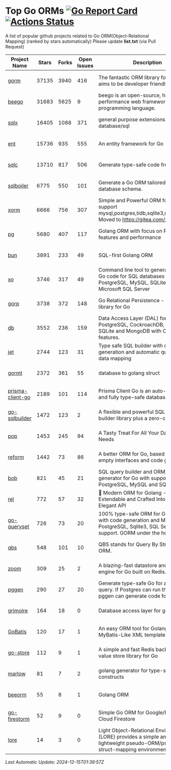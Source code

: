 # Top Go ORMs [![Go Report Card](https://goreportcard.com/badge/github.com/d-tsuji/awesome-go-orms)](https://goreportcard.com/report/github.com/d-tsuji/awesome-go-orms) [![Actions Status](https://github.com/d-tsuji/awesome-go-orms/workflows/CI/badge.svg)](https://github.com/d-tsuji/awesome-go-orms/actions)
A list of popular github projects related to Go ORM(Object-Relational Mapping) (ranked by stars automatically)
Please update **list.txt** (via Pull Request)

| Project Name | Stars | Forks | Open Issues | Description | Last Update |
| ------------ | ----- | ----- | ----------- | ----------- | ----------- |
| [gorm](https://github.com/go-gorm/gorm) | 37135 | 3940 | 416 | The fantastic ORM library for Golang, aims to be developer friendly | 2024-12-14 23:14:20 |
| [beego](https://github.com/beego/beego) | 31683 | 5625 | 9 | beego is an open-source, high-performance web framework for the Go programming language. | 2024-12-15 01:03:56 |
| [sqlx](https://github.com/jmoiron/sqlx) | 16405 | 1088 | 371 | general purpose extensions to golang's database/sql | 2024-12-14 19:26:43 |
| [ent](https://github.com/ent/ent) | 15736 | 935 | 555 | An entity framework for Go | 2024-12-14 16:46:41 |
| [sqlc](https://github.com/sqlc-dev/sqlc) | 13710 | 817 | 506 | Generate type-safe code from SQL | 2024-12-14 19:20:00 |
| [sqlboiler](https://github.com/volatiletech/sqlboiler) | 6775 | 550 | 101 | Generate a Go ORM tailored to your database schema. | 2024-12-14 16:33:43 |
| [xorm](https://github.com/go-xorm/xorm) | 6666 | 756 | 307 | Simple and Powerful ORM for Go, support mysql,postgres,tidb,sqlite3,mssql,oracle, Moved to https://gitea.com/xorm/xorm | 2024-12-14 03:18:58 |
| [pg](https://github.com/go-pg/pg) | 5680 | 407 | 117 | Golang ORM with focus on PostgreSQL features and performance | 2024-12-14 22:28:10 |
| [bun](https://github.com/uptrace/bun) | 3891 | 233 | 49 | SQL-first Golang ORM | 2024-12-14 15:36:37 |
| [xo](https://github.com/xo/xo) | 3746 | 317 | 49 | Command line tool to generate idiomatic Go code for SQL databases supporting PostgreSQL, MySQL, SQLite, Oracle, and Microsoft SQL Server | 2024-12-14 15:34:32 |
| [gorp](https://github.com/go-gorp/gorp) | 3738 | 372 | 148 | Go Relational Persistence - an ORM-ish library for Go | 2024-12-14 15:33:52 |
| [db](https://github.com/upper/db) | 3552 | 236 | 159 | Data Access Layer (DAL) for PostgreSQL, CockroachDB, MySQL, SQLite and MongoDB with ORM-like features. | 2024-12-11 21:41:54 |
| [jet](https://github.com/go-jet/jet) | 2744 | 123 | 31 | Type safe SQL builder with code generation and automatic query result data mapping | 2024-12-14 08:14:23 |
| [gormt](https://github.com/xxjwxc/gormt) | 2372 | 361 | 55 | database to golang struct | 2024-12-14 22:42:38 |
| [prisma-client-go](https://github.com/steebchen/prisma-client-go) | 2189 | 101 | 114 | Prisma Client Go is an auto-generated and fully type-safe database client | 2024-12-14 20:18:41 |
| [go-sqlbuilder](https://github.com/huandu/go-sqlbuilder) | 1472 | 123 | 2 | A flexible and powerful SQL string builder library plus a zero-config ORM. | 2024-12-14 15:35:08 |
| [pop](https://github.com/gobuffalo/pop) | 1453 | 245 | 94 | A Tasty Treat For All Your Database Needs | 2024-12-09 00:31:57 |
| [reform](https://github.com/go-reform/reform) | 1442 | 73 | 86 | A better ORM for Go, based on non-empty interfaces and code generation. | 2024-12-01 18:20:19 |
| [bob](https://github.com/stephenafamo/bob) | 821 | 45 | 21 | SQL query builder and ORM/Factory generator for Go with support for PostgreSQL, MySQL and SQLite | 2024-12-14 14:05:07 |
| [rel](https://github.com/go-rel/rel) | 772 | 57 | 32 | :gem: Modern ORM for Golang - Testable, Extendable and Crafted Into a Clean and Elegant API | 2024-12-10 02:42:50 |
| [go-queryset](https://github.com/jirfag/go-queryset) | 726 | 73 | 20 | 100% type-safe ORM for Go (Golang) with code generation and MySQL, PostgreSQL, Sqlite3, SQL Server support. GORM under the hood. | 2024-10-18 17:42:31 |
| [qbs](https://github.com/coocood/qbs) | 548 | 101 | 10 | QBS stands for Query By Struct. A Go ORM. | 2024-11-28 16:31:16 |
| [zoom](https://github.com/albrow/zoom) | 309 | 25 | 2 | A blazing-fast datastore and querying engine for Go built on Redis. | 2024-09-10 05:23:25 |
| [pggen](https://github.com/jschaf/pggen) | 290 | 27 | 20 | Generate type-safe Go for any Postgres query. If Postgres can run the query, pggen can generate code for it. | 2024-12-12 01:26:50 |
| [grimoire](https://github.com/Fs02/grimoire) | 164 | 18 | 0 | Database access layer for golang | 2024-09-13 05:02:06 |
| [GoBatis](https://github.com/mei-rune/GoBatis) | 120 | 17 | 1 | An easy ORM tool for Golang, support MyBatis-Like XML template SQL | 2024-11-12 02:48:13 |
| [go-store](https://github.com/gosuri/go-store) | 112 | 9 | 1 | A simple and fast Redis backed key-value store library for Go | 2023-09-25 03:42:25 |
| [marlow](https://github.com/dadleyy/marlow) | 81 | 7 | 2 | golang generator for type-safe sql api constructs | 2024-09-26 21:16:01 |
| [beeorm](https://github.com/latolukasz/beeorm) | 55 | 8 | 1 | Golang ORM | 2024-01-09 19:00:44 |
| [go-firestorm](https://github.com/jschoedt/go-firestorm) | 52 | 9 | 0 | Simple Go ORM for Google/Firebase Cloud Firestore | 2024-09-04 05:56:37 |
| [lore](https://github.com/abrahambotros/lore) | 14 | 3 | 0 | Light Object-Relational Environment (LORE) provides a simple and lightweight pseudo-ORM/pseudo-struct-mapping environment for Go | 2023-09-25 08:03:17 |

*Last Automatic Update: 2024-12-15T01:39:57Z*